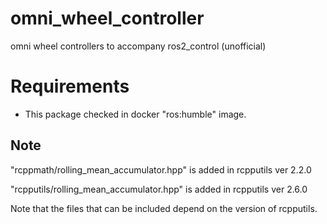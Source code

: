 # omni_wheel_controller
 omni wheel controllers to accompany ros2_control (unofficial)

# Requirements
- This package checked in docker "ros:humble" image.

## Note
"rcppmath/rolling_mean_accumulator.hpp" is added in rcpputils ver 2.2.0

"rcpputils/rolling_mean_accumulator.hpp" is added in rcpputils ver 2.6.0

Note that the files that can be included depend on the version of rcpputils.
